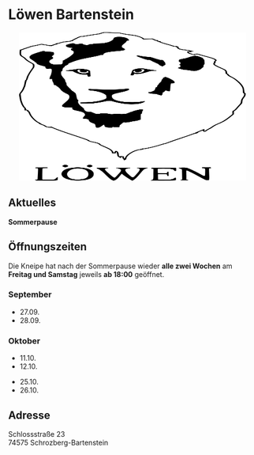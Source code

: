 # Löwen Bartenstein

<p align="center">
  <img width="460" height="300" src="./logo.svg">
</p>

## Aktuelles

**Sommerpause**

## Öffnungszeiten

Die Kneipe hat nach der Sommerpause wieder **alle zwei Wochen** am **Freitag und Samstag** jeweils **ab 18:00** geöffnet.

### September

- 27.09.
- 28.09.

### Oktober

- 11.10.
- 12.10.

[//]: # ()

- 25.10.
- 26.10.

## Adresse

Schlossstraße 23\
74575 Schrozberg-Bartenstein
